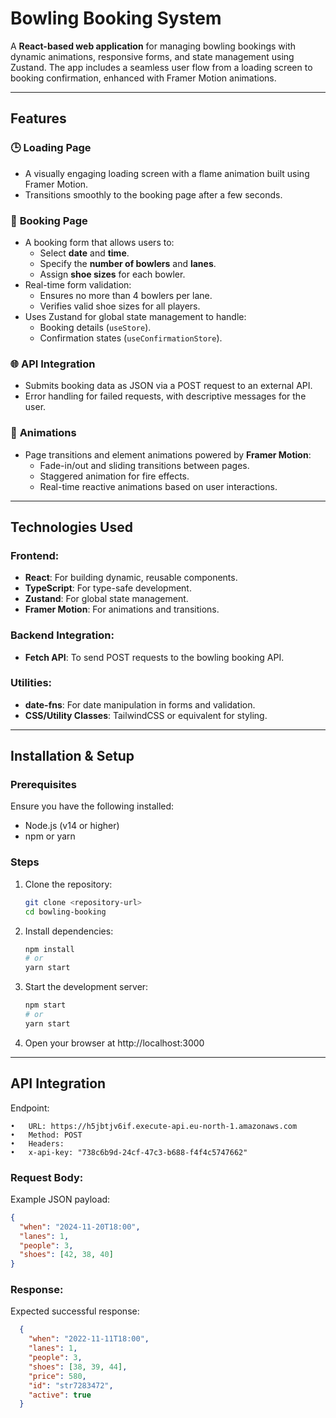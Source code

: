 # Bowling Booking System

A **React-based web application** for managing bowling bookings with dynamic animations, responsive forms, and state management using Zustand. The app includes a seamless user flow from a loading screen to booking confirmation, enhanced with Framer Motion animations.

---

## Features

### 🕒 **Loading Page**
- A visually engaging loading screen with a flame animation built using Framer Motion.
- Transitions smoothly to the booking page after a few seconds.

### 🎳 **Booking Page**
- A booking form that allows users to:
  - Select **date** and **time**.
  - Specify the **number of bowlers** and **lanes**.
  - Assign **shoe sizes** for each bowler.
- Real-time form validation:
  - Ensures no more than 4 bowlers per lane.
  - Verifies valid shoe sizes for all players.
- Uses Zustand for global state management to handle:
  - Booking details (`useStore`).
  - Confirmation states (`useConfirmationStore`).

### 🌐 **API Integration**
- Submits booking data as JSON via a POST request to an external API.
- Error handling for failed requests, with descriptive messages for the user.

### 🌈 **Animations**
- Page transitions and element animations powered by **Framer Motion**:
  - Fade-in/out and sliding transitions between pages.
  - Staggered animation for fire effects.
  - Real-time reactive animations based on user interactions.

---

## Technologies Used

### Frontend:
- **React**: For building dynamic, reusable components.
- **TypeScript**: For type-safe development.
- **Zustand**: For global state management.
- **Framer Motion**: For animations and transitions.

### Backend Integration:
- **Fetch API**: To send POST requests to the bowling booking API.

### Utilities:
- **date-fns**: For date manipulation in forms and validation.
- **CSS/Utility Classes**: TailwindCSS or equivalent for styling.

---

## Installation & Setup

### Prerequisites
Ensure you have the following installed:
- Node.js (v14 or higher)
- npm or yarn

### Steps
1. Clone the repository:
   ```bash
   git clone <repository-url>
   cd bowling-booking

2. Install dependencies:
    ```bash
    npm install
    # or
    yarn start

3. Start the development server:
    ```bash
    npm start
    # or
    yarn start

4. Open your browser at http://localhost:3000

---

## API Integration

Endpoint:

	•	URL: https://h5jbtjv6if.execute-api.eu-north-1.amazonaws.com
	•	Method: POST
	•	Headers:
	•	x-api-key: "738c6b9d-24cf-47c3-b688-f4f4c5747662"

### Request Body:

Example JSON payload:
  ```json
  {
    "when": "2024-11-20T18:00",
    "lanes": 1,
    "people": 3,
    "shoes": [42, 38, 40]
  }
  ```

### Response:

Expected successful response:
  ```json
    {
      "when": "2022-11-11T18:00", 
      "lanes": 1, 
      "people": 3, 
      "shoes": [38, 39, 44], 
      "price": 580,
      "id": "str7283472", 
      "active": true 
    }
  ```